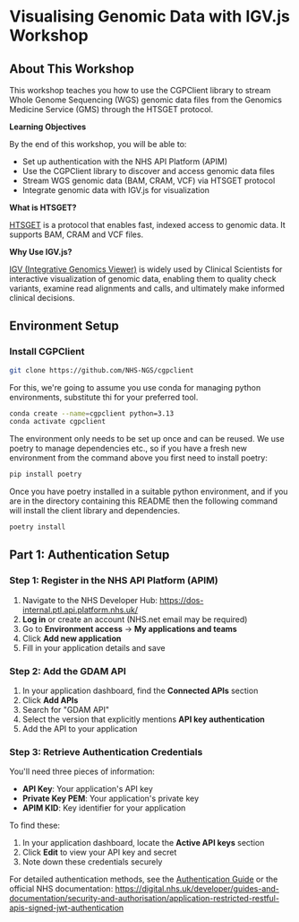 # Visualising Genomic Data with IGV.js Workshop

## About This Workshop
This workshop teaches you how to use the CGPClient library to stream Whole Genome Sequencing (WGS) genomic data files from the Genomics Medicine Service (GMS) through the HTSGET protocol.

**Learning Objectives**

By the end of this workshop, you will be able to:

- Set up authentication with the NHS API Platform (APIM)
- Use the CGPClient library to discover and access genomic data files
- Stream WGS genomic data (BAM, CRAM, VCF) via HTSGET protocol
- Integrate genomic data with IGV.js for visualization

**What is HTSGET?**

[HTSGET](https://samtools.github.io/hts-specs/htsget.html) is a protocol that enables fast, indexed access to genomic data. It supports BAM, CRAM and VCF files.

**Why Use IGV.js?**

[IGV (Integrative Genomics Viewer)](https://igv.org/) is widely used by Clinical Scientists for interactive visualization of genomic data, enabling them to quality check variants, examine read alignments and calls, and ultimately make informed clinical decisions.


## Environment Setup

### Install CGPClient

```bash
git clone https://github.com/NHS-NGS/cgpclient
```

For this, we're going to assume you use conda for managing python environments, substitute thi for your preferred tool.

```bash
conda create --name=cgpclient python=3.13
conda activate cgpclient
```

The environment only needs to be set up once and can be reused. We use poetry to manage dependencies etc., so if you have a fresh new environment from the command above you first need to install poetry:

```bash
pip install poetry
```

Once you have poetry installed in a suitable python environment, and if you are in the directory containing this README then the following command will install the client library and dependencies.

```bash
poetry install
```


## Part 1: Authentication Setup

### Step 1: Register in the NHS API Platform (APIM)

1. Navigate to the NHS Developer Hub: https://dos-internal.ptl.api.platform.nhs.uk/
2. **Log in** or create an account (NHS.net email may be required)
3. Go to **Environment access** → **My applications and teams**
4. Click **Add new application**
5. Fill in your application details and save

### Step 2: Add the GDAM API

1. In your application dashboard, find the **Connected APIs** section
2. Click **Add APIs**
3. Search for "GDAM API" 
4. Select the version that explicitly mentions **API key authentication**
5. Add the API to your application

### Step 3: Retrieve Authentication Credentials

You'll need three pieces of information:

- **API Key**: Your application's API key
- **Private Key PEM**: Your application's private key
- **APIM KID**: Key identifier for your application

To find these:
1. In your application dashboard, locate the **Active API keys** section
2. Click **Edit** to view your API key and secret
3. Note down these credentials securely

For detailed authentication methods, see the [Authentication Guide](../set_up/auth.md) or the official NHS documentation: https://digital.nhs.uk/developer/guides-and-documentation/security-and-authorisation/application-restricted-restful-apis-signed-jwt-authentication



